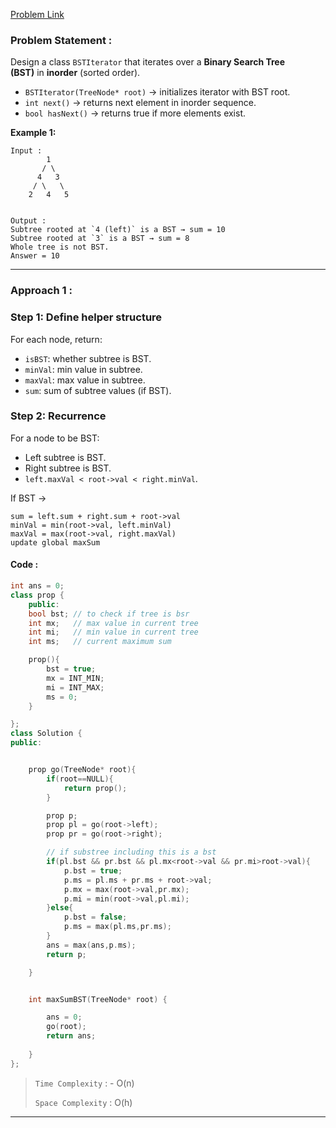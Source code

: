 [Problem Link](https://leetcode.com/problems/maximum-sum-bst-in-binary-tree/description/)
### Problem Statement : 

Design a class `BSTIterator` that iterates over a **Binary Search Tree (BST)** in **inorder** (sorted order).

- `BSTIterator(TreeNode* root)` → initializes iterator with BST root.
- `int next()` → returns next element in inorder sequence.
- `bool hasNext()` → returns true if more elements exist.

**Example 1:**


```
Input : 
        1
       / \
      4   3
     / \   \
    2   4   5


Output : 
Subtree rooted at `4 (left)` is a BST → sum = 10
Subtree rooted at `3` is a BST → sum = 8
Whole tree is not BST.
Answer = 10

```

---
###  Approach 1 :

### Step 1: Define helper structure
For each node, return:
- `isBST`: whether subtree is BST.
- `minVal`: min value in subtree.
- `maxVal`: max value in subtree.
- `sum`: sum of subtree values (if BST).
### Step 2: Recurrence
For a node to be BST:
- Left subtree is BST.
- Right subtree is BST.
- `left.maxVal < root->val < right.minVal`.
    
If BST →

```
sum = left.sum + right.sum + root->val
minVal = min(root->val, left.minVal)
maxVal = max(root->val, right.maxVal)
update global maxSum

```

#### Code :

``` cpp
int ans = 0;
class prop {
    public:
    bool bst; // to check if tree is bsr
    int mx;   // max value in current tree
    int mi;   // min value in current tree
    int ms;   // current maximum sum

    prop(){
        bst = true;
        mx = INT_MIN;
        mi = INT_MAX;
        ms = 0;
    }

};
class Solution {
public:


    prop go(TreeNode* root){
        if(root==NULL){
            return prop();
        }

        prop p;
        prop pl = go(root->left);
        prop pr = go(root->right);

        // if substree including this is a bst
        if(pl.bst && pr.bst && pl.mx<root->val && pr.mi>root->val){
            p.bst = true;
            p.ms = pl.ms + pr.ms + root->val;
            p.mx = max(root->val,pr.mx);
            p.mi = min(root->val,pl.mi);
        }else{
            p.bst = false;
            p.ms = max(pl.ms,pr.ms);
        }
        ans = max(ans,p.ms);
        return p;

    }


    int maxSumBST(TreeNode* root) {

        ans = 0;
        go(root);
        return ans;
        
    }
};
```

> `Time Complexity` : - O(n)
> 
> `Space Complexity` : O(h)

---
